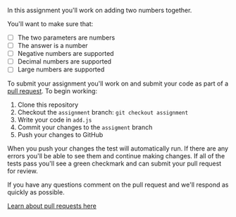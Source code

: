 In this assignment you'll work on adding two numbers together.

You'll want to make sure that:

- [ ] The two parameters are numbers
- [ ] The answer is a number
- [ ] Negative numbers are supported
- [ ] Decimal numbers are supported
- [ ] Large numbers are supported

To submit your assignment you'll work on and submit your code as part of a [pull request](../../pull/1). To begin working:

1. Clone this repository
2. Checkout the `assignment` branch: `git checkout assignment`
3. Write your code in `add.js`
4. Commit your changes to the `assigment` branch
5. Push your changes to GitHub

When you push your changes the test will automatically run. If there are any errors you'll be able to see them and continue making changes. If all of the tests pass you'll see a green checkmark and can submit your pull request for review.

If you have any questions comment on the pull request and we'll respond as quickly as possible.

[Learn about pull requests here](https://help.github.com)
